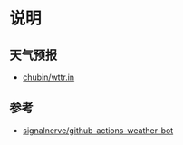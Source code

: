 
# 说明

## 天气预报

- [chubin/wttr.in](https://github.com/chubin/wttr.in)

## 参考

- [signalnerve/github-actions-weather-bot](https://github.com/signalnerve/github-actions-weather-bot)